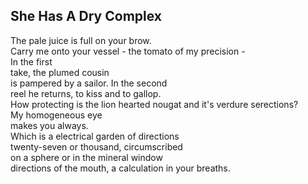 She Has A Dry Complex
---------------------
The pale juice is full on your brow.  
Carry me onto your vessel - the tomato of my precision -  
In the first  
take, the plumed cousin  
is pampered by a sailor. In the second  
reel he returns, to kiss and to gallop.  
How protecting is the lion hearted nougat and it's verdure serections?  
My homogeneous eye  
makes you always.  
Which is a electrical garden of directions  
twenty-seven or thousand, circumscribed  
on a sphere or in the mineral window  
directions of the mouth, a calculation in your breaths.  
